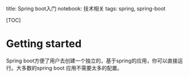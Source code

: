 title: Spring boot入门
notebook: 技术相关
tags: spring, spring-boot

[TOC]

# Getting started
Spring boot方便了用户去创建一个独立的，基于spring的应用，你可以直接运行。大多数的spring boot 应用不需要太多的配置。 

## 
